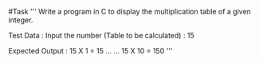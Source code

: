 #Task
'''
Write a program in C to display the multiplication table of a given integer. 

Test Data :
Input the number (Table to be calculated) : 15

Expected Output :
15 X 1 = 15
...
...
15 X 10 = 150
'''
